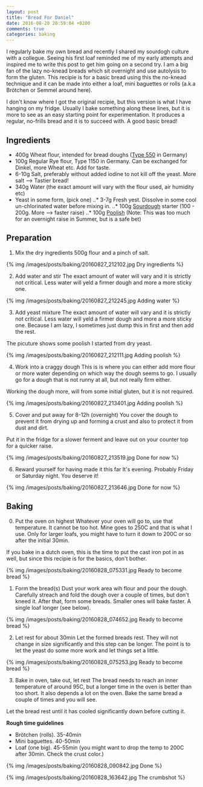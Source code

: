 ```yaml
---
layout: post
title: "Bread For Daniel"
date: 2016-08-28 20:59:04 +0200
comments: true
categories: baking
---
```

I regularly bake my own bread and recently I shared my sourdogh culture with a collegue. Seeing his first loaf reminded me of my early attempts and inspired me to write this post to get him going on a second try. I am a big fan of the lazy no-knead breads which sit overnight and use autolysis to form the gluten. This recipie is for a basic bread using this the no-knead technique and it can be made into either a loaf, mini baguettes or rolls (a.k.a Brötchen or Semmel around here).
<!-- more -->
I don't know where I got the original recipie, but this version is what I have hanging on my fridge. Usually I bake something along these lines, but it is more to see as an easy starting point for experimentation. It produces a regular, no-frills bread and it is to succeed with. A good basic bread!

## Ingredients

- 400g Wheat flour, intended for bread doughs ([Type 550](https://de.wikipedia.org/wiki/Mehl#Typisierung_in_Deutschland_nach_DIN) in Germany)
- 100g Regular Rye flour, Type 1150 in Germany. Can be exchanged for Dinkel, more Wheat etc. Add for taste.
- 6-10g Salt, preferably without added iodine to not kill off the yeast. More salt --> Tastier bread!
- 340g Water (the exact amount will vary with the flour used, air humidity etc)
- Yeast in some form, (pick one)
..* 3-7g Fresh yest. Dissolve in some cool un-chlorinated water before mixing in.
..* 100g [Sourdough](https://www.weekendbakery.com/posts/handy-sourdough-tips/) starter (100 - 200g. More --> faster raise)
..* 100g [Poolish](https://www.weekendbakery.com/posts/more-artisan-bread-baking-tips-poolish-biga/) (Note: This was too much for an overnight raise in Summer, but is a safe bet)

## Preparation

1. Mix the dry ingredients
500g flour and a pinch of salt.

{% img  /images/posts/baking/20160827_212102.jpg Dry ingredients %}

2. Add water and stir
The exact amount of water will vary and it is strictly not critical. Less water will yeld a firmer dough and more a more sticky one. 

{% img  /images/posts/baking/20160827_212245.jpg Adding water %}

3. Add yeast mixture
The exact amount of water will vary and it is strictly not critical. Less water will yeld a firmer dough and more a more sticky one. Because I am lazy, I sometimes just dump this in first and then add the rest.

The picuture shows some poolish I started from dry yeast.

{% img  /images/posts/baking/20160827_212111.jpg Adding poolish %}

4. Work into a craggy dough
This is is where you can either add more flour or more water depending on which way the dough seems to go. I usually go for a dough that is not runny at all, but not really firm either.

Working the dough more, will from some initial gluten, but it is not required.

{% img  /images/posts/baking/20160827_213401.jpg Adding poolish %}

5. Cover and put away for 8-12h (overnight)
You cover the dough to prevent it from drying up and forming a crust and also to protect it from dust and dirt.

Put it in the fridge for a slower ferment and leave out on your counter top for a quicker raise.

{% img  /images/posts/baking/20160827_213519.jpg Done for now %}

6. Reward yourself for having made it this far
It's evening. Probably Friday or Saturday night. You deserve it!

{% img  /images/posts/baking/20160827_213646.jpg Done for now %}


## Baking

0. Put the oven on highest
Whatever your oven will go to, use that temperature. It cannot be too hot. Mine goes to 250C and that is what I use. Only for larger loafs, you might have to turn it down to 200C or so after the initial 30min. 

If you bake in a dutch oven, this is the time to put the cast iron pot in as well, but since this recipie is for the basics, don't bother.

{% img  /images/posts/baking/20160828_075331.jpg Ready to become bread %}


1. Form the bread(s)
Dust your work area wih flour and pour the dough. Carefully streach and fold the dough over a couple of times, but don't kneed it. After that, form some breads. Smaller ones will bake faster. A single loaf longer (see below).

{% img  /images/posts/baking/20160828_074652.jpg Ready to become bread %}

2. Let rest for about 30min
Let the formed breads rest. They will not change in size significantly and this step can be longer. The point is to let the yeast do some more work and let things set a little.

{% img  /images/posts/baking/20160828_075253.jpg Ready to become bread %}


3. Bake in oven, take out, let rest
The bread needs to reach an inner temperature of around 95C, but a longer time in the oven is better than too short. It also depends a lot on the oven. Bake the same bread a couple of times and you will see.

Let the bread rest until it has cooled significantly down before cutting it.

__Rough time guidelines__

- Brötchen (rolls). 35-40min
- Mini baguettes. 40-50min
- Loaf (one big). 45-55min (you might want to drop the temp to 200C after 30min. Check the crust color.)

{% img  /images/posts/baking/20160828_090842.jpg Done %}

{% img  /images/posts/baking/20160828_163642.jpg The crumbshot %}

